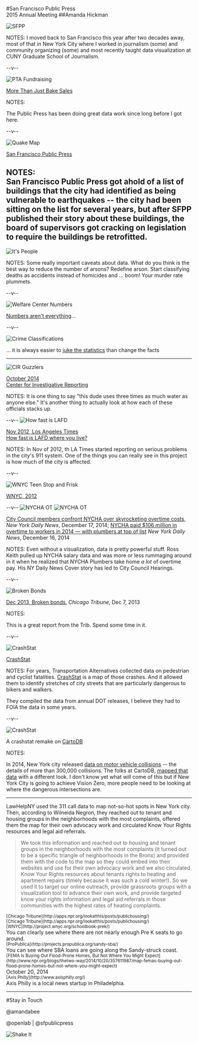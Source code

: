 

#San Francisco Public Press<br />2015 Annual Meeting
##Amanda Hickman


![SFPP](../imgs/sfpp.jpg "San Francisco Public Press")

NOTES:
I moved back to San Francisco this year after two decades away, most of that in New York City where I worked in journalism (some) and community organizing (some) and most recently taught data visualization at CUNY Graduate School of Journalism.


--v--

![PTA Fundraising](../imgs/pta_fundraising.png "More Than Just Bake Sales")


[More Than Just Bake Sales](http://sfpublicpress.org/news/2014-02/how-budget-cuts-and-PTA-fundraising-undermined-equity-in-san-francisco-public-schools)

NOTES:

The Public Press has been doing great data work since long before I got here.

--v--


![Quake Map](../imgs/sfpp_quake.png "A Very Rough List")

[San Francisco Public Press](http://sfpublicpress.org/softstorylist)

NOTES:  
San Francisco Public Press got ahold of a list of buildings that the city had identified as being vulnerable to earthquakes -- the city had been sitting on the list for several years, but after SFPP published their story about these buildings, the board of supervisors got cracking on legislation to require the buildings be retrofitted.
-----

![It's People](../imgs/soylent_big.gif "Soylent Green is People")


NOTES:
Some really important caveats about data. What do you think is the best way to reduce the number of arsons? Redefine arson. Start classifying deaths as accidents instead of homicides and ... boom! Your murder rate plummets.

--v--

![Welfare Center Numbers](../imgs/juke_nyw.png)

[Numbers aren't everything](http://www.thenewyorkworld.com/2014/04/15/welfare-center-managers-dismissed/)...

--v--

![Crime Classifications](../imgs/juke_lat.png)


...  it is always easier to [juke the statistics](http://www.latimes.com/local/la-me-crimestats-lapd-20140810-story.html#page=1) than change the facts

-----
![CIR Guzzlers](../imgs/CIR_guzzles.png)


[October 2014 <br /> Center for Investigative Reporting](https://beta.cironline.org/reports/california-water-officials-arent-following-own-call-for-conservation/)

NOTES:
It is one thing to say "this dude uses three times as much water as anyone else." It's another thing to actually look at how each of these officials stacks up.

--v--
![How fast is LAFD](../imgs/latimes.png "How fast is LAFD where you live?")


[Nov 2012, Los Angeles Times <br />How fast is LAFD where you live?](http://graphics.latimes.com/how-fast-is-lafd/#10/33.9661/-118.6201)

NOTES:
In Nov of 2012, th LA Times started reporting on serious problems in the city's 911 system. One of the things you can really see in this project is how much of the city is affected. 

--v--

![WNYC Teen Stop and Frisk](../imgs/slide28.png)

[WNYC, 2012](http://project.wnyc.org/stop-frisk-teens/index.html)

--v--
![NYCHA OT](../imgs/nycha_ot_hearing.png) ![NYCHA OT](../imgs/nycha_ot.png)

[City Council members confront NYCHA over skyrocketing overtime costs](http://www.nydailynews.com/news/politics/nycha-confronted-council-skyrocketing-overtime-costs-article-1.2048002), *New York Daily News*, December 17, 2014; [NYCHA paid $106 million in overtime to workers in 2014 — with plumbers at top of list](http://www.nydailynews.com/new-york/exclusive-nycha-paid-106-million-overtime-2014-article-1.2046654) *New York Daily News*, December 16, 2014

NOTES:
Even without a visualization, data is pretty powerful stuff. Ross Keith pulled up NYCHA salary data and was more or less rummaging around in it when he realized that NYCHA Plumbers take home *a lot* of overtime pay. His NY Daily News Cover story has led to City Council Hearings.

--v--


![Broken Bonds](../imgs/broken_bonds_better.png)

[Dec 2013, Broken bonds](http://apps.chicagotribune.com/bond-debt/), *Chicago Tribune*, Dec 7, 2013

NOTES:

This is a great report from the Trib. Spend some time in it.



--v--

![CrashStat](../imgs/crashstat.png)

[CrashStat](http://crashstat.org/)

NOTES:
For years, Transportation Alternatives collected data on pedestrian and cyclist fatalities. [CrashStat](http://crashstat.org/) is a map of those crashes. And it allowed them to identify stretches of city streets that are particularly dangerous to bikers and walkers.

  They compiled the data from annual DOT releases, I believe they had to FOIA the data in some years.

--v--  

![CrashStat](../imgs/crashstat_cartodb.png)

A crashstat remake on [CartoDB](http://t.co/tJx8lNmSqF)

NOTES:

In 2014, New York city released [data on motor vehicle collisions](https://data.cityofnewyork.us/NYC-BigApps/NYPD-Motor-Vehicle-Collisions/h9gi-nx95) -- the details of more than 300,000 collisions. The folks at CartoDB, [mapped that data](http://t.co/tJx8lNmSqF) with a different look. I don't know yet what will come of this but if New York City is going to achieve Vision Zero, more people need to be looking at where the dangerous intersections are.


-----

<section data-background="../imgs/lawhelp_map.png">
  <aside class="notes">LawHelpNY used the 311 call data to map not-so-hot spots in New York city. Then, according to Wilneida Negron, they reached out to tenant and housing groups in the neighborhoods with the most complaints, offered them the map for their own advocacy work and circulated Know Your Rights resources and legal aid referrals.

  > We took this information and reached out to housing and tenant groups in the
  neighborhoods with the most complaints (it turned out to be a specific triangle of neighborhoods in the Bronx) and provided them with the code to the map so they could embed into their websites and use for their own advocacy work and we also circulated Know Your Rights resources about tenants rights to heating and apartment repairs (timely because it was such a cold winter!).  So we used it to target our online outreach, provide grassroots groups with a visualization tool to advance their own work, and provide targeted know your rights information and legal aid referrals in those communities with the highest rates of heating complaints.
  </aside>
  </section>

<section data-background="../imgs/trib_cha.png">
  <small class="caption">[Chicago Tribune](http://apps.npr.org/lookatthis/posts/publichousing/)</small>
  <aside class="notes"></aside>
</section>

  <section data-background="../imgs/trib_cha2.png">
    <small class="caption">[Chicago Tribune](http://apps.npr.org/lookatthis/posts/publichousing/)</small>
    <aside class="notes"></aside>
  </section>

  <section data-background="../imgs/wnyc_prek.png">
    <small class="caption">[WNYC](http://project.wnyc.org/schoolbook-prek/)</small>
    <aside class="notes">You can clearly see where there are not nearly enough Pre K seats to go around.  </aside>
  </section>
  <section data-background="../imgs/sandy_propublica.png">
    <small class="caption">[ProPublica](http://projects.propublica.org/sandy-sba/)</small>
    <aside class="notes">You can see where SBA loans are going along the Sandy-struck coast.</aside>
  </section>
  <section data-background="../imgs/fema_buyouts.png">
    <small class="caption">[FEMA Is Buying Out Flood-Prone Homes, But Not Where You Might Expect](http://www.npr.org/blogs/thetwo-way/2014/10/20/357611987/map-femas-buying-out-flood-prone-homes-but-not-where-you-might-expect)</small>
    <aside class="notes">October 20, 2014</aside>
  </section>

  <section data-background="../imgs/axis_philly.png">
    <small class="caption">[Axis Philly](http://www.axisphilly.org/)</small>
  <aside class="notes">Axis Philly is a local news startup in Philadelphia. </aside>
  </section>



-----

#Stay in Touch

@amandabee

@openlab | @sfpublicpress

![Shake It](../imgs/dancer.gif)
